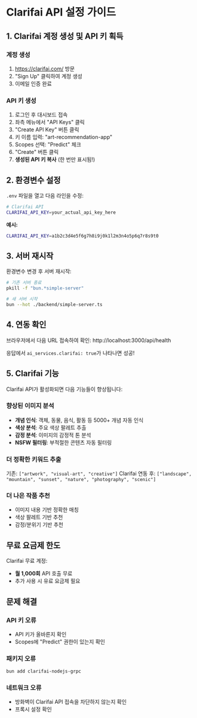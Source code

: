 # Clarifai API 설정 가이드

## 1. Clarifai 계정 생성 및 API 키 획득

### 계정 생성
1. https://clarifai.com/ 방문
2. "Sign Up" 클릭하여 계정 생성
3. 이메일 인증 완료

### API 키 생성
1. 로그인 후 대시보드 접속
2. 좌측 메뉴에서 "API Keys" 클릭
3. "Create API Key" 버튼 클릭
4. 키 이름 입력: "art-recommendation-app"
5. Scopes 선택: "Predict" 체크
6. "Create" 버튼 클릭
7. **생성된 API 키 복사** (한 번만 표시됨!)

## 2. 환경변수 설정

`.env` 파일을 열고 다음 라인을 수정:

```bash
# Clarifai API
CLARIFAI_API_KEY=your_actual_api_key_here
```

**예시:**
```bash
CLARIFAI_API_KEY=a1b2c3d4e5f6g7h8i9j0k1l2m3n4o5p6q7r8s9t0
```

## 3. 서버 재시작

환경변수 변경 후 서버 재시작:

```bash
# 기존 서버 종료
pkill -f "bun.*simple-server"

# 새 서버 시작  
bun --hot ./backend/simple-server.ts
```

## 4. 연동 확인

브라우저에서 다음 URL 접속하여 확인:
http://localhost:3000/api/health

응답에서 `ai_services.clarifai: true`가 나타나면 성공!

## 5. Clarifai 기능

Clarifai API가 활성화되면 다음 기능들이 향상됩니다:

### 향상된 이미지 분석
- **개념 인식**: 객체, 동물, 음식, 활동 등 5000+ 개념 자동 인식
- **색상 분석**: 주요 색상 팔레트 추출
- **감정 분석**: 이미지의 감정적 톤 분석
- **NSFW 필터링**: 부적절한 콘텐츠 자동 필터링

### 더 정확한 키워드 추출
기존: `["artwork", "visual-art", "creative"]`
Clarifai 연동 후: `["landscape", "mountain", "sunset", "nature", "photography", "scenic"]`

### 더 나은 작품 추천
- 이미지 내용 기반 정확한 매칭
- 색상 팔레트 기반 추천
- 감정/분위기 기반 추천

## 무료 요금제 한도

Clarifai 무료 계정:
- **월 1,000회** API 호출 무료
- 추가 사용 시 유료 요금제 필요

## 문제 해결

### API 키 오류
- API 키가 올바른지 확인
- Scopes에 "Predict" 권한이 있는지 확인

### 패키지 오류  
```bash
bun add clarifai-nodejs-grpc
```

### 네트워크 오류
- 방화벽이 Clarifai API 접속을 차단하지 않는지 확인
- 프록시 설정 확인